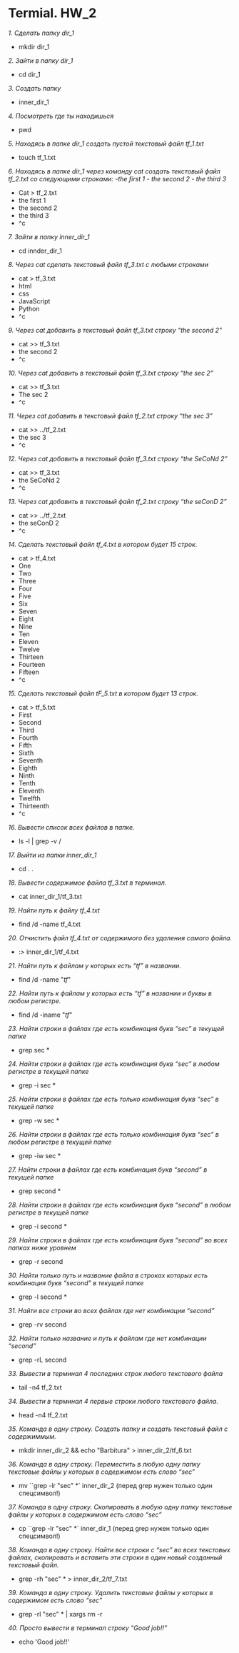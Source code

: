# Termial. HW_2
 *1. Сделать папку dir_1* 
  - mkdir dir_1
 
 *2. Зайти в папку dir_1* 
  - cd dir_1
  
 *3. Создать папку* 
 - inner_dir_1
 
 *4. Посмотреть где ты находишься*
 - pwd

 *5. Находясь в папке dir_1 создать пустой текстовый файл tf_1.txt*
  - touch tf_1.txt
 
 *6. Находясь в папке dir_1 через команду cat создать текстовый файл tf_2.txt со следующими строками:*
*-the first 1*
*- the second 2*
*- the third 3*
- Cat > tf_2.txt 
- the first 1
- the second 2
- the third 3
- ^c

*7. Зайти в папку inner_dir_1*
- cd innder_dir_1
 
 *8. Через cat сделать текстовый файл tf_3.txt  c любыми строками*
- cat > tf_3.txt
- html
- css
- JavaScript
- Python     
- ^c

 *9. Через cat добавить в текстовый файл tf_3.txt строку “the second 2”*
- cat >> tf_3.txt
- the second 2
- ^c

 *10. Через cat добавить в текстовый файл tf_3.txt строку “the sec 2”*
- cat >> tf_3.txt
- The sec 2
- ^c

 *11. Через cat добавить в текстовый файл tf_2.txt строку “the sec 3”*
- cat >> ../tf_2.txt
- the sec 3
- ^c

 *12. Через cat добавить в текстовый файл tf_3.txt строку “the SeCoNd 2”*
- cat >> tf_3.txt
- the SeCoNd 2
- ^c

 *13. Через cat добавить в текстовый файл tf_2.txt строку “the seConD 2”*
- cat >> ../tf_2.txt
- the seConD 2
- ^c

 *14. Сделать текстовый файл tf_4.txt в котором будет 15 строк.*
- cat > tf_4.txt
- One
- Two
- Three
- Four
- Five
- Six
- Seven
- Eight
- Nine
- Ten
- Eleven
- Twelve
- Thirteen
- Fourteen
- Fifteen
- ^c

 *15. Сделать текстовый файл tF_5.txt в котором будет 13 строк.*
 - cat > tf_5.txt
- First
- Second
- Third
- Fourth
- Fifth
- Sixth
- Seventh
- Eighth
- Ninth
- Tenth
- Eleventh
- Twelfth
- Thirteenth
- ^c

 *16. Вывести список всех файлов в папке.*
- ls -l | grep -v /

 *17. Выйти из папки inner_dir_1*
- cd . .

 *18. Вывести содержимое файла tf_3.txt в терминал.*
- cat inner_dir_1/tf_3.txt

 *19. Найти путь к файлу tf_4.txt*
- find /d -name tf_4.txt

 *20. Отчистить файл tf_4.txt от содержимого без удаления самого файла.*
- :> inner_dir_1/tf_4.txt

 *21. Найти путь к файлам у которых есть  “tf” в названии.*
- find /d -name "*tf*"

 *22. Найти путь к файлам у которых есть  “tf” в названии и буквы в любом регистре.*
- find /d -iname "*tf*"

 *23. Найти строки в файлах где есть комбинация букв “sec” в текущей папке*
- grep sec *

 *24. Найти строки в файлах где есть комбинация букв “sec” в любом регистре в текущей папке*
- grep -i sec *

 *25. Найти строки в файлах где есть только комбинация букв “sec” в текущей папке*
- grep -w sec *

 *26. Найти строки в файлах где есть только комбинация букв “sec” в любом регистре в текущей папке*
- grep -iw sec *

 *27. Найти строки в файлах где есть комбинация букв “second” в текущей папке*
- grep second *

 *28. Найти строки в файлах где есть комбинация букв “second” в любом регистре в текущей папке*
- grep -i second *

 *29. Найти строки в файлах где есть комбинация букв “second” во всех папках ниже уровнем*
- grep -r second

 *30. Найти только путь и название файла в строках которых есть комбинация букв “second” в текущей папке*
- grep -l second *

 *31. Найти все строки во всех файлах где нет комбинации “second”*
- grep -rv second

 *32. Найти только название и путь к файлам где нет комбинации “second”*
- grep -rL second

 *33. Вывести в терминал 4 последних строк любого текстового файла*
- tail -n4 tf_2.txt

 *34. Вывести в терминал 4 первые строки любого текстового файла.*
- head -n4 tf_2.txt

 *35. Команда в одну строку. Создать папку и создать текстовый файл с содержиммым.*
- mkdir inner_dir_2 && echo "Barbitura" > inner_dir_2/tf_6.txt

 *36. Команда в одну строку. Переместить в любую одну папку текстовые файлы у которых в содержимом есть слово “sec”*
- mv ``grep -lr "sec" *` inner_dir_2 (перед grep нужен только один спецсимвол!)


 *37. Команда в одну строку. Скопировать в любую одну папку текстовые файлы у которых в содержимом есть слово “sec”*
- cp ``grep -lr "sec" *` inner_dir_1 (перед grep нужен только один спецсимвол!)

 *38. Команда в одну строку. Найти все строки c “sec” во всех текстовых файлах, скопировать и вставить эти строки в один новый созданный текстовый файл.*
- grep -rh "sec" * > inner_dir_2/tf_7.txt

 *39. Команда в одну строку. Удалить текстовые файлы у которых в содержимом есть слово “sec”*
- grep -rl "sec" * | xargs rm -r

 *40. Просто вывести в терминал строку “Good job!!”*
 - echo 'Good job!!'




